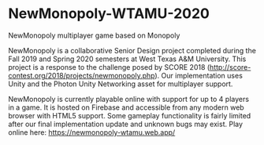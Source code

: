 # NewMonopoly-WTAMU-2020
NewMonopoly multiplayer game based on Monopoly

NewMonopoly is a collaborative Senior Design project completed during the Fall 2019 and Spring 2020 semesters at West Texas A&M University.
This project is a response to the challenge posed by SCORE 2018 (http://score-contest.org/2018/projects/newmonopoly.php).
Our implementation uses Unity and the Photon Unity Networking asset for multiplayer support.

NewMonopoly is currently playable online with support for up to 4 players in a game. It is hosted on Firebase and accessible from any modern web browser with HTML5 support.
Some gameplay functionality is fairly limited after our final implementation update and unknown bugs may exist. Play online here: https://newmonopoly-wtamu.web.app/
